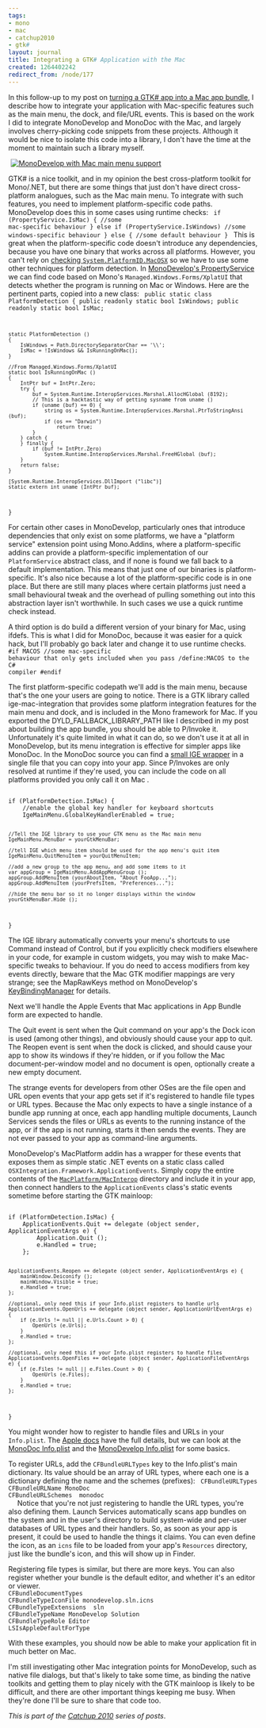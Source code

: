 ```yaml
---
tags:
- mono
- mac
- catchup2010
- gtk#
layout: journal
title: Integrating a GTK# Application with the Mac
created: 1264402242
redirect_from: /node/177
---
```

In this follow-up to my post on <a href="/journal/2010/01/24/creating_mac_app_bundle_for_gtk_app">turning a GTK# app into a Mac app bundle</a>, I describe how to integrate your application with Mac-specific features such as the main menu, the dock, and file/URL events. This is based on the work I did to integrate MonoDevelop and MonoDoc with the Mac, and largely involves cherry-picking code snippets from these projects. Although it would be nice to isolate this code into a library, I don't have the time at the moment to maintain such a library myself.<!--break-->

<a href="/files/images/MonoScreenshots/MonoDocOnMac.png"><img src="/files/images/MonoScreenshots/MonoDocOnMac.png" alt="MonoDevelop with Mac main menu support" style="max-width:98%; display:block;margin-left:auto;margin-right:auto;" /></a>

GTK# is a nice toolkit, and in my opinion the best cross-platform toolkit for Mono/.NET, but there are some things that just don't have direct cross-platform analogues, such as the Mac main menu. To integrate with such features, you need to implement platform-specific code paths. MonoDevelop does this in some cases using runtime checks:
<code language="csharp">
if (PropertyService.IsMac) {
    //some mac-specific behaviour
} else if (PropertyService.IsWindows)
    //some windows-specific behaviour
} else {
    //some default behaviour
}
</code>
This is great when the platform-specific code doesn't introduce any dependencies, because you have one binary that works across all platforms. However, you can't rely on <a href="https://bugzilla.novell.com/show_bug.cgi?id=433108#c4">checking <code>System.PlatformID.MacOSX</code></a> so we have to use some other techniques for platform detection. In <a href="https://raw.github.com/mono/monodevelop/master/main/src/core/MonoDevelop.Core/MonoDevelop.Core/PropertyService.cs">MonoDevelop's PropertyService</a> we can find code based on Mono's <code>Managed.Windows.Forms/XplatUI</code> that detects whether the program is running on Mac or Windows. Here are the pertinent parts, copied into a new class:
<code language="csharp">
public static class PlatformDetection
{
	public readonly static bool IsWindows;
	public readonly static bool IsMac;

	static PlatformDetection ()
	{
		IsWindows = Path.DirectorySeparatorChar == '\\';
		IsMac = !IsWindows && IsRunningOnMac();
	}
	
	//From Managed.Windows.Forms/XplatUI
	static bool IsRunningOnMac ()
	{
		IntPtr buf = IntPtr.Zero;
		try {
			buf = System.Runtime.InteropServices.Marshal.AllocHGlobal (8192);
			// This is a hacktastic way of getting sysname from uname ()
			if (uname (buf) == 0) {
				string os = System.Runtime.InteropServices.Marshal.PtrToStringAnsi (buf);
				if (os == "Darwin")
					return true;
			}
		} catch {
		} finally {
			if (buf != IntPtr.Zero)
				System.Runtime.InteropServices.Marshal.FreeHGlobal (buf);
		}
		return false;
	}
		
	[System.Runtime.InteropServices.DllImport ("libc")]
	static extern int uname (IntPtr buf);
}
</code>

For certain other cases in MonoDevelop, particularly ones that introduce dependencies that only exist on some platforms, we have a "platform service" extension point using Mono.Addins, where a platform-specific addins can provide a platform-specific implementation of our <code language="csharp">PlatformService</code> abstract class, and if none is found we fall back to a default implementation. This means that just one of our binaries is platform-specific. It's also nice because a lot of the platform-specific code is in one place. But there are still many places where certain platforms just need a small behavioural tweak and the overhead of pulling something out into this abstraction layer isn't worthwhile. In such cases we use a quick runtime check instead.

A third option is do build a different version of your binary for Mac, using ifdefs. This is what I did for MonoDoc, because it was easier for a quick hack, but I'll probably go back later and change it to use runtime checks.
<code language="csharp">
#if MACOS
    //some mac-specific behaviour that only gets included when you pass /define:MACOS to the C# compiler
#endif
</code>

The first platform-specific codepath we'll add is the main menu, because that's the one your users are going to notice. There is a GTK library called ige-mac-integration that provides some platform integration features for the main menu and dock, and is included in the Mono framework for Mac. If you exported the DYLD_FALLBACK_LIBRARY_PATH like I described in my post about building the app bundle, you should be able to P/Invoke it. Unfortunately it's quite limited in what it can do, so we don't use it at all in MonoDevelop, but its menu integration is effective for simpler apps like MonoDoc. In the MonoDoc source you can find a <a href="https://raw.github.com/mono/mono-tools/master/docbrowser/macbuild/IgeMacMenuGlobal.cs">small IGE wrapper</a> in a single file that you can copy into your app. Since P/Invokes are only resolved at runtime if they're used, you can include the code on all platforms provided you only call it on Mac .

<code lang="csharp">
if (PlatformDetection.IsMac) {
    //enable the global key handler for keyboard shortcuts
    IgeMainMenu.GlobalKeyHandlerEnabled = true;

    //Tell the IGE library to use your GTK menu as the Mac main menu
    IgeMainMenu.MenuBar = yourGtkMenuBar;

    //tell IGE which menu item should be used for the app menu's quit item
    IgeMainMenu.QuitMenuItem = yourQuitMenuItem;

    //add a new group to the app menu, and add some items to it
    var appGroup = IgeMainMenu.AddAppMenuGroup ();
    appGroup.AddMenuItem (yourAboutItem, "About FooApp...");
    appGroup.AddMenuItem (yourPrefsItem, "Preferences...");

    //hide the menu bar so it no longer displays within the window
    yourGtkMenuBar.Hide ();
}
</code>

The IGE library automatically converts your menu's shortcuts to use Command instead of Control, but if you explicitly check modifiers elsewhere in your code, for example in custom widgets, you may wish to make Mac-specific tweaks to behaviour. If you do need to access modifiers from key events directly, beware that the Mac GTK modifier mappings are very strange; see the MapRawKeys method on MonoDevelop's <a href="https://raw.github.com/mono/monodevelop/master/main/src/core/MonoDevelop.Ide/MonoDevelop.Components.Commands/KeyBindingManager.cs">KeyBindingManager</a> for details.

Next we'll handle the Apple Events that Mac applications in App Bundle form are expected to handle.

The Quit event is sent when the Quit command on your app's the Dock icon is used (among other things), and obviously should cause your app to quit. The Reopen event is sent when the dock is clicked, and should cause your app to show its windows if they're hidden, or if you follow the Mac document-per-window model and no document is open, optionally create a new empty document.

The strange events for developers from other OSes are the file open and URL open events that your app gets set if it's registered to handle file types or URL types. Because the Mac only expects to have a single instance of a bundle app running at once, each app handling multiple documents, Launch Services sends the files or URLs as events to the running instance of the app, or if the app is not running, starts it then sends the events. They are not ever passed to your app as command-line arguments.

MonoDevelop's MacPlatform addin has a wrapper for these events that exposes them as simple static .NET events on a static class called <code>OSXIntegration.Framework.ApplicationEvents</code>. Simply copy the entire contents of the <a href="https://github.com/mono/monodevelop/tree/master/main/src/addins/MacPlatform/MacInterop"><code>MacPlatform/MacInterop</code></a> directory and include it in your app, then connect handlers to the <code>ApplicationEvents</code> class's static events sometime before starting the GTK mainloop:

<code lang="csharp">
if (PlatformDetection.IsMac) {
	ApplicationEvents.Quit += delegate (object sender, ApplicationEventArgs e) {
		Application.Quit ();
		e.Handled = true;
	};
			
	ApplicationEvents.Reopen += delegate (object sender, ApplicationEventArgs e) {
		mainWindow.Deiconify ();
		mainWindow.Visible = true;
		e.Handled = true;
	};
	
	//optional, only need this if your Info.plist registers to handle urls
	ApplicationEvents.OpenUrls += delegate (object sender, ApplicationUrlEventArgs e) {
		if (e.Urls != null || e.Urls.Count > 0) {
			OpenUrls (e.Urls);
		}
		e.Handled = true;
	};

	//optional, only need this if your Info.plist registers to handle files
	ApplicationEvents.OpenFiles += delegate (object sender, ApplicationFileEventArgs e) {
		if (e.Files != null || e.Files.Count > 0) {
			OpenUrls (e.Files);
		}
		e.Handled = true;
	};
}
</code>

You might wonder how to register to handle files and URLs in your <code>Info.plist</code>. The <a href="http://developer.apple.com/mac/library/documentation/General/Reference/InfoPlistKeyReference/Articles/CoreFoundationKeys.html">Apple docs</a> have the full details, but we can look at the <a href="https://raw.github.com/mono/mono-tools/master/docbrowser/macbuild/Info.plist">MonoDoc Info.plist</a> and the <a href="https://raw.github.com/mono/monodevelop/master/main/build/MacOSX/Info.plist.in">MonoDevelop Info.plist</a> for some basics.

To register URLs, add the <code>CFBundleURLTypes</code> key to the Info.plist's main dictionary. Its value should be an array of URL types, where each one is a dictionary defining the name and the schemes (prefixes):
<code lang="xml">
<key>CFBundleURLTypes</key>
<array>
	<dict>
		<key>CFBundleURLName</key>
		<string>MonoDoc</string>
		<key>CFBundleURLSchemes</key>
		<array>
			<string>monodoc</string>
		</array>
	</dict>
</array>
</code>
Notice that you're not just registering to handle the URL types, you're also defining them. Launch Services automatically scans app bundles on the system and in the user's directory to build system-wide and per-user databases of URL types and their handlers. So, as soon as your app is present, it could be used to handle the things it claims. You can even define the icon, as an <code>icns</code> file to be loaded from your app's <code>Resources</code> directory, just like the bundle's icon, and this will show up in Finder.

Registering file types is similar, but there are more keys. You can also register whether your bundle is the default editor, and whether it's an editor or viewer.
<code lang="xml">
<key>CFBundleDocumentTypes</key>
<array>
	<dict>
		<key>CFBundleTypeIconFile</key>
		<string>monodevelop.sln.icns</string>
		<key>CFBundleTypeExtensions</key>
		<array>
			<string>sln</string>
		</array>
		<key>CFBundleTypeName</key>
		<string>MonoDevelop Solution</string>
		<key>CFBundleTypeRole</key>
		<string>Editor</string>
		<key>LSIsAppleDefaultForType</key>
		<true/>
	</dict>
</array>
</code>

With these examples, you should now be able to make your application fit in much better on Mac.

I'm still investigating other Mac integration points for MonoDevelop, such as native file dialogs, but that's likely to take some time, as binding the native toolkits and getting them to play nicely with the GTK mainloop is likely to be difficult, and there are other important things keeping me busy. When they're done I'll be sure to share that code too.

<em>This is part of the <a href="/tags/catchup2010">Catchup 2010</a> series of posts</a></em>.
